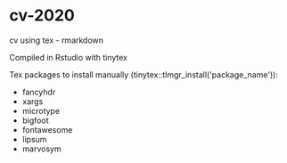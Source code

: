 # cv-2020
cv using tex - rmarkdown

Compiled in Rstudio with tinytex

Tex packages to install manually (tinytex::tlmgr_install('package_name')): 

- fancyhdr
- xargs
- microtype
- bigfoot
- fontawesome
- lipsum
- marvosym